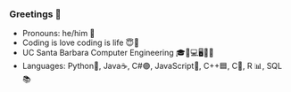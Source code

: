 ### Greetings 👋

- Pronouns: he/him 👦
- Coding is love coding is life 😇🤩
- UC Santa Barbara Computer Engineering 🎓🔋💻🖥🔌💡
- Languages: Python🐍, Java☕, C#🟣, JavaScript🧾, C++🟦, C🔵, R 📊, SQL 📚
